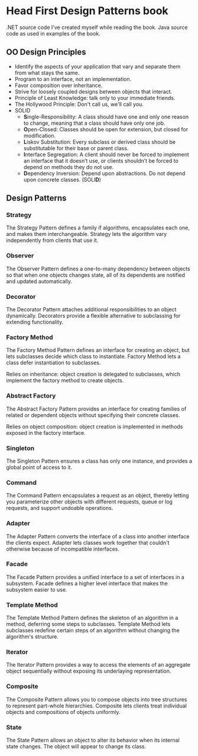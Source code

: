 # Head First Design Patterns book

.NET source code I've created myself while reading the book.
Java source code as used in examples of the book.

## OO Design Principles

- Identify the aspects of your application that vary and separate them from what stays the same.
- Program to an interface, not an implementation.
- Favor composition over inheritance.
- Strive for loosely coupled designs between objects that interact.
- Principle of Least Knowledge: talk only to your immediate friends.
- The Hollywood Principle: Don't call us, we'll call you.
- SOLID
  - **S**ingle-Responsibility: A class should have one and only one reason to change, meaning that a class should have only one job.
  - **O**pen-Closed: Classes should be open for extension, but closed for modification.
  - **L**iskov Substitution: Every subclass or derived class should be substitutable for their base or parent class.
  - **I**nterface Segregation: A client should never be forced to implement an interface that it doesn’t use, or clients shouldn’t be forced to depend on methods they do not use.
  - **D**ependency Inversion: Depend upon abstractions. Do not depend upon concrete classes. (SOLI**D**)

## Design Patterns

### Strategy

The Strategy Pattern defines a family if algorithms, encapsulates each one, and makes them interchangeable. Strategy lets the algorithm vary independently from clients that use it.

### Observer

The Observer Pattern defines a one-to-many dependency between objects so that when one objects changes state, all of its dependents are notified and updated automatically.

### Decorator

The Decorator Pattern attaches additional responsibilities to an object dynamically. Decorators provide a flexible alternative to subclassing for extending functionality.

### Factory Method

The Factory Method Pattern defines an interface for creating an object, but lets subclasses decide which class to instantiate. Factory Method lets a class defer instantiation to subclasses.

Relies on inheritance: object creation is delegated to subclasses, which implement the factory method to create objects.

### Abstract Factory

The Abstract Factory Pattern provides an interface for creating families of related or dependent objects without specifying their concrete classes.

Relies on object composition: object creation is implemented in methods exposed in the factory interface.

### Singleton

The Singleton Pattern ensures a class has only one instance, and provides a global point of access to it.

### Command

The Command Pattern encapsulates a request as an object, thereby letting you parameterize other objects with different requests, queue or log requests, and support undoable operations.

### Adapter

The Adapter Pattern converts the interface of a class into another interface the clients expect. Adapter lets classes work together that couldn't otherwise because of incompatible interfaces.

### Facade

The Facade Pattern provides a unified interface to a set of interfaces in a subsystem. Facade defines a higher level interface that makes the subsystem easier to use.

### Template Method

The Template Method Pattern defines the skeleton of an algorithm in a method, deferring some steps to subclasses. Template Method lets subclasses redefine certain steps of an algorithm without changing the algorithm's structure.

### Iterator

The Iterator Pattern provides a way to access the elements of an aggregate object sequentially without exposing its underlaying representation.

### Composite

The Composite Pattern allows you to compose objects into tree structures to represent part-whole hierarchies. Composite lets clients treat individual objects and compositions of objects uniformly.

### State

The State Pattern allows an object to alter its behavior when its internal state changes. The object will appear to change its class.